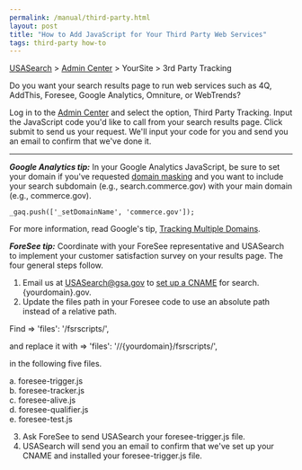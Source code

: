 ```yaml
---
permalink: /manual/third-party.html
layout: post
title: "How to Add JavaScript for Your Third Party Web Services"
tags: third-party how-to
---
```

[USASearch](http://usasearch.howto.gov) > [Admin Center](http://search.usa.gov/affiliates/home) > YourSite > 3rd Party Tracking

Do you want your search results page to run web services such as 4Q, AddThis, Foresee, Google Analytics, Omniture, or WebTrends?

Log in to the [Admin Center](http://search.usa.gov/affiliates/home) and select the option, Third Party Tracking. Input the JavaScript code you'd like to call from your search results page. Click submit to send us your request. We'll input your code for you and send you an email to confirm that we've done it.

---
***Google Analytics tip:*** In your Google Analytics JavaScript, be sure to set your domain if you've requested <a href="/manual/get-code.html#cname">domain masking</a> and you want to include your search subdomain (e.g., search.commerce.gov) with your main domain (e.g., commerce.gov).

    _gaq.push(['_setDomainName', 'commerce.gov']);

For more information, read Google's tip, [Tracking Multiple Domains](https://developers.google.com/analytics/devguides/collection/gajs/gaTrackingSite).

***ForeSee tip:*** Coordinate with your ForeSee representative and USASearch to implement your customer satisfaction survey on your results page. The four general steps follow.

1. Email us at <USASearch@gsa.gov> to <a href="/manual/get-code.html#cname">set up a CNAME</a> for search.{yourdomain}.gov.
2. Update the files path in your Foresee code to use an absolute path instead of a relative path. 

  Find =&gt; 'files': '/fsrscripts/',
  
  and replace it with =&gt; 'files': '//{yourdomain}/fsrscripts/',
  
  in the following five files.

  a. foresee-trigger.js  
  b. foresee-tracker.js  
  c. foresee-alive.js  
  d. foresee-qualifier.js  
  e. foresee-test.js

3. Ask ForeSee to send USASearch your foresee-trigger.js file.
4. USASearch will send you an email to confirm that we've set up your CNAME and installed your foresee-trigger.js file.